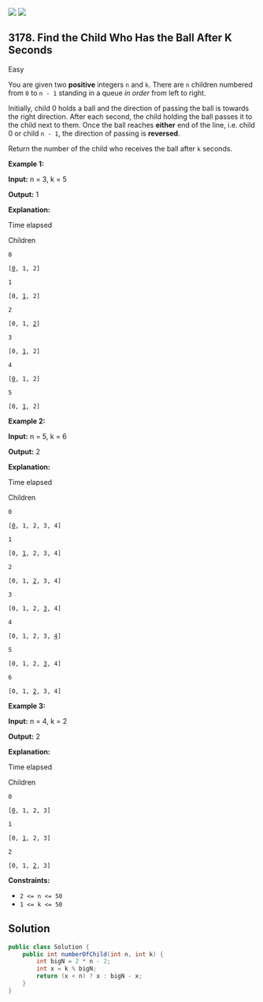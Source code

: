 [![](https://img.shields.io/github/stars/javadev/LeetCode-in-Java?label=Stars&style=flat-square)](https://github.com/javadev/LeetCode-in-Java)
[![](https://img.shields.io/github/forks/javadev/LeetCode-in-Java?label=Fork%20me%20on%20GitHub%20&style=flat-square)](https://github.com/javadev/LeetCode-in-Java/fork)

## 3178\. Find the Child Who Has the Ball After K Seconds

Easy

You are given two **positive** integers `n` and `k`. There are `n` children numbered from `0` to `n - 1` standing in a queue _in order_ from left to right.

Initially, child 0 holds a ball and the direction of passing the ball is towards the right direction. After each second, the child holding the ball passes it to the child next to them. Once the ball reaches **either** end of the line, i.e. child 0 or child `n - 1`, the direction of passing is **reversed**.

Return the number of the child who receives the ball after `k` seconds.

**Example 1:**

**Input:** n = 3, k = 5

**Output:** 1

**Explanation:**

Time elapsed

Children

`0`

<code>[<ins>0</ins>, 1, 2]</code>

`1`

<code>[0, <ins>1</ins>, 2]</code>

`2`

<code>[0, 1, <ins>2</ins>]</code>

`3`

<code>[0, <ins>1</ins>, 2]</code>

`4`

<code>[<ins>0</ins>, 1, 2]</code>

`5`

<code>[0, <ins>1</ins>, 2]</code>

**Example 2:**

**Input:** n = 5, k = 6

**Output:** 2

**Explanation:**

Time elapsed

Children

`0`

<code>[<ins>0</ins>, 1, 2, 3, 4]</code>

`1`

<code>[0, <ins>1</ins>, 2, 3, 4]</code>

`2`

<code>[0, 1, <ins>2</ins>, 3, 4]</code>

`3`

<code>[0, 1, 2, <ins>3</ins>, 4]</code>

`4`

<code>[0, 1, 2, 3, <ins>4</ins>]</code>

`5`

<code>[0, 1, 2, <ins>3</ins>, 4]</code>

`6`

<code>[0, 1, <ins>2</ins>, 3, 4]</code>

**Example 3:**

**Input:** n = 4, k = 2

**Output:** 2

**Explanation:**

Time elapsed

Children

`0`

<code>[<ins>0</ins>, 1, 2, 3]</code>

`1`

<code>[0, <ins>1</ins>, 2, 3]</code>

`2`

<code>[0, 1, <ins>2</ins>, 3]</code>

**Constraints:**

*   `2 <= n <= 50`
*   `1 <= k <= 50`

## Solution

```java
public class Solution {
    public int numberOfChild(int n, int k) {
        int bigN = 2 * n - 2;
        int x = k % bigN;
        return (x < n) ? x : bigN - x;
    }
}
```